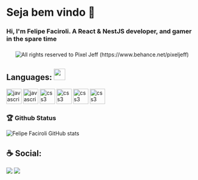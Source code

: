 <h1>
    Seja bem vindo 👋
    <h3>Hi, I'm Felipe Faciroli. A React & NestJS developer, and gamer in the spare time
<h3>   
</h1>
      
<p align="center">
  <img alt="All rights reserved to Pixel Jeff (https://www.behance.net/pixeljeff)" src="https://mir-s3-cdn-cf.behance.net/project_modules/1400_opt_1/9afe0493484903.5e66500f8dea4.gif" />
</p>

## Languages:  <img src="https://media.giphy.com/media/WUlplcMpOCEmTGBtBW/giphy.gif" width="30">

<p align="left"> 
    <img src="https://www.vectorlogo.zone/logos/reactjs/reactjs-icon.svg" alt="javascript" width="40" height="40"/>
    <img src="https://www.vectorlogo.zone/logos/typescriptlang/typescriptlang-icon.svg" alt="javascript" width="40" height="40"/>
    <img src="https://www.vectorlogo.zone/logos/nestjs/nestjs-icon.svg" alt="css3" width="40" height="40"/> 
     <img src="https://www.vectorlogo.zone/logos/expressjs/expressjs-icon.svg" alt="css3" width="40" height="40"/> 
    <img src="https://www.vectorlogo.zone/logos/nodejs/nodejs-icon.svg" alt="css3" width="40" height="40"/> 
       <img src="https://www.vectorlogo.zone/logos/mongodb/mongodb-icon.svg" alt="css3" width="40" height="40"/> 
      
</p>



### 🏆 Github Status

![Felipe Faciroli GitHub stats](https://github-readme-stats.vercel.app/api?username=felipefaciroli&show_icons=true&theme=radical)

## ☕ Social:

<a href = "mailto:felipef.dev@gmail.com"><img src="https://img.shields.io/badge/Gmail-D14836?style=for-the-badge&logo=gmail&logoColor=white" target="_blank"></a>
<a href = "https://www.instagram.com/felipe.faciroli/"><img src="https://img.shields.io/badge/Instagram-E4405F?style=for-the-badge&logo=instagram&logoColor=white" target="_blank"></a>
